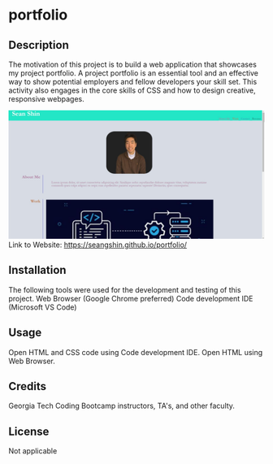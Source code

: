 # portfolio

## Description

The motivation of this project is to build a web application that showcases my project portfolio. A project portfolio is an essential tool and an effective way to show potential employers and fellow developers your skill set. This activity also engages in the core skills of CSS and how to design creative, responsive webpages. 

![](assets/images/screenshot.JPG)
Link to Website: https://seangshin.github.io/portfolio/

## Installation

The following tools were used for the development and testing of this project. Web Browser (Google Chrome preferred) Code development IDE (Microsoft VS Code)

## Usage

Open HTML and CSS code using Code development IDE. Open HTML using Web Browser.

## Credits

Georgia Tech Coding Bootcamp instructors, TA's, and other faculty.

## License

Not applicable